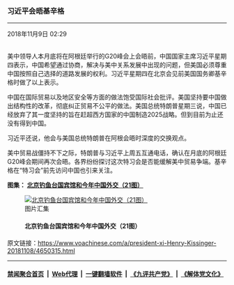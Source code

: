 ### 习近平会晤基辛格
------------------------

<div class="published">
 <span class="date" title="中国时间">
  <time datetime="2018-11-09T02:29:38+08:00">
   2018年11月9日 02:29
  </time>
 </span>
</div>
<br/>
<div class="wsw">
 <p paraeid="{7a967fbe-8165-4871-8bd4-acf15118314b}{73}" paraid="1002193242">
  美中领导人本月底将在阿根廷举行的G20峰会上会晤前，中国国家主席习近平星期四表示，中国希望通过协商，解决与美中关系发展中出现的问题，但美国必须尊重中国按照自己选择的道路发展的权利。习近平星期四在北京会见前美国国务卿基辛格时做了以上表示。
 </p>
 <p paraeid="{7a967fbe-8165-4871-8bd4-acf15118314b}{77}" paraid="1216481610">
  中国在国际贸易以及地区安全等方面的做法饱受国际社会批评。美国坚持要中国做出结构性的改革，彻底纠正贸易不公平的做法。美国总统特朗普星期三说，中国已经放弃了其一度坚持的旨在赶超西方国家的中国制造2025战略。但到目前为止还没有得到中国。
 </p>
 <p paraeid="{7a967fbe-8165-4871-8bd4-acf15118314b}{87}" paraid="691308337">
  习近平还说，他会与美国总统特朗普在阿根会晤时深度的交换观点。
 </p>
 <p paraeid="{7a967fbe-8165-4871-8bd4-acf15118314b}{93}" paraid="1055494408">
  美中贸易战僵持不下之际，特朗普与习近平上周五互通电话，确认在月底的阿根廷G20峰会期间再次会晤。各界纷纷探讨这次特习会是否能缓解美中贸易争端。基辛格在“特习会”前先访问中国也引来关注。
 </p>
 <p paraeid="{7a967fbe-8165-4871-8bd4-acf15118314b}{93}" paraid="1055494408">
  <strong>
   图集：
   <a class="wsw__a" href="https://www.voachinese.com/a/4643801.html">
    北京钓鱼台国宾馆和今年中国外交（21图）
   </a>
  </strong>
 </p>
 <div class="wsw__embed">
  <figure class="media-gallery-embed overlay-wrap js-media-expand" data-lbox-gallery="true" data-lbox-gallery-url="/a/4643801.html">
   <a href="https://www.voachinese.com/a/4643801.html" title="北京钓鱼台国宾馆和今年中国外交（21图）">
    <div class="img-wrap">
     <div class="thumb thumb16_9">
      <img alt="北京钓鱼台国宾馆和今年中国外交（21图）" src="https://gdb.voanews.com/4E11BB6F-EA7C-47ED-A659-093D1CD6C64B_w250_r1_s.jpg"/>
     </div>
     <span class="ico ico-gallery ico--media-type ico--xl">
     </span>
     <span class="ico ico-gallery ico--media-expand ico--rounded">
     </span>
    </div>
   </a>
   <figcaption class="d-flex flex-wrap overlay-content">
    <span class="label label--media label--inverted m-l-sm">
     图片汇集
    </span>
    <h4 class="title title--media title--inverted m-l-sm">
     北京钓鱼台国宾馆和今年中国外交（21图）
    </h4>
   </figcaption>
   <div>
    <div data-lbox-gallery-item-src="https://gdb.voanews.com/4E11BB6F-EA7C-47ED-A659-093D1CD6C64B_w1024_q10_s.jpg" data-lbox-gallery-item-title="2018年11月8日，中国外交部长王毅与前美国国务卿基辛格走在北京钓鱼台国宾馆的园林之中。基辛格此行恰逢美国中期选举结束之后，美中外交安全对话前夕，以及美中元首11月底在G20峰会期间会晤之前。中国社交媒体近期曾盛传95岁的基辛格去世的谣言，以至于环球时报的环球网的一篇文章以《基辛格没去世！他还这样警告中美关系》为标题。">
    </div>
    <div data-lbox-gallery-item-src="https://gdb.voanews.com/02B2810D-9C2A-4B27-8A33-CE991D103327_w1024_q10_s.jpg" data-lbox-gallery-item-title="2018年11月8日在北京钓鱼台国宾馆的同乐堂前，中国外交部长王毅与前美国国务卿基辛格合影。中国外交部网站援引基辛格的话说： &amp;ldquo;我不同意把中国作为对手的观点。美中是两个重要的大国，美中关系对两国和世界都至关重要。双方有必要从更宽广的视角看待两国关系，为美中关系长远稳定发展确定基本遵循。双方加强合作，有利于应对当今世界面临的复杂问题。我赞同双方通过对话妥善管控和解决好两国间的具体分歧。 &amp;rdquo;">
    </div>
    <div data-lbox-gallery-item-src="https://gdb.voanews.com/56F1BBEB-AD75-4D53-A326-E2B82298FD16_w1024_q10_s.jpg" data-lbox-gallery-item-title="2018年11月1日，在北京钓鱼台国宾馆的大厅举行的改革开放与扶贫国际论坛会议。">
    </div>
    <div data-lbox-gallery-item-src="https://gdb.voanews.com/A6F8C08C-5798-4C74-9D60-20D8E91AA933_w1024_q10_s.jpg" data-lbox-gallery-item-title="2018年3月25日在北京钓鱼台国宾馆举行的中国发展高层论坛（CDF）年会上，与会者在午餐后在大厅里休息。">
    </div>
    <div data-lbox-gallery-item-src="https://gdb.voanews.com/693E1755-1959-46D5-8781-0A13AC3D3621_w1024_q10_s.jpg" data-lbox-gallery-item-title="2018年10月24日，在北京钓鱼台国宾馆的会见厅，在画家刘海粟的巨幅国画《江山多娇》前面，中国外交部长王毅会见马来西亚人民公正党实权领袖安华&amp;middot;易卜拉欣。安华两年后将接任总理。">
    </div>
    <div data-lbox-gallery-item-src="https://gdb.voanews.com/A8024520-2279-4A35-9205-90EC43F1B113_w1024_q10_s.jpg" data-lbox-gallery-item-title="2018年9月19日，在北京钓鱼台国宾馆的一处中式庭院，中国国家主席习近平和夫人彭丽媛欢迎柬埔寨国王诺罗敦&amp;middot;西哈莫尼及其母亲莫妮列太后。诺罗敦&amp;middot;西哈莫尼是柬埔寨前任国王诺罗敦&amp;middot;西哈努克的小儿子，在2004年10月从他父亲那里继承了这个在柬埔寨基本上属于象征意义的王位。继承王位后第一次正式出访就是访问中国， 希望吸引中国对柬埔寨的投资。">
    </div>
    <div data-lbox-gallery-item-src="https://gdb.voanews.com/BC3E1245-B765-42B0-99E1-42A0A2EB2E43_w1024_q10_s.jpg" data-lbox-gallery-item-title="2018年9月19日，中国国家主席习近平和夫人彭丽媛在北京钓鱼台国宾馆会见了柬埔寨国王诺罗敦·西哈莫尼及其母亲——太后莫妮列。">
    </div>
    <div data-lbox-gallery-item-src="https://gdb.voanews.com/D440A45A-BEF1-46E0-BA33-4AC65AC5BD10_w1024_q10_s.jpg" data-lbox-gallery-item-title="中国共产党中央委员会宣传部部长黄坤明2018年11月1日在北京钓鱼台国宾馆举行的改革开放与扶贫国际论坛上讲话。">
    </div>
    <div data-lbox-gallery-item-src="https://gdb.voanews.com/4522C62D-5935-471E-A3FF-02B43D434E40_w1024_q10_s.jpg" data-lbox-gallery-item-title="2018年10月8日中国外交部长王毅在北京钓鱼台国宾馆会见到访的美国国务卿蓬佩奥。蓬佩奥是在同朝鲜领导人金正恩会面后访问北京的。他向王毅介绍了情况，并直截了当地说：&amp;ldquo;我们对你描述的问题有根本的分歧，我们对于中国采取的行动表示严重关切。&amp;rdquo;王毅也在台湾和贸易摩擦等问题上抨击美国。王毅还要求美国&amp;ldquo;停止对中方的无端指责和损害中方核心利益的错误做法&amp;rdquo;。">
    </div>
    <div data-lbox-gallery-item-src="https://gdb.voanews.com/31739CB2-EC92-42DE-A027-F7A5AE0AD9A0_w1024_q10_s.jpg" data-lbox-gallery-item-title="2018年6月3日，美国商务部长威尔伯&amp;middot;罗斯和中国国务院副总理刘鹤分别率领双方代表团参加在北京钓鱼台国宾馆举行的会议。从照片上看，罗斯左右侧是美国驻华大使布兰斯塔德和美国国务院首席对华翻译；刘鹤的两侧坐着中国商务部长钟山和中国人民银行行长易纲。">
    </div>
    <div data-lbox-gallery-item-src="https://gdb.voanews.com/4524FAB2-ED64-4A16-BEC1-7D70E7385FE7_w1024_q10_s.jpg" data-lbox-gallery-item-title="2018年11月1日，北京钓鱼台国宾馆的围墙和墙外的银杏树，深秋时节叶正黄，树下女子拍照忙。">
    </div>
    <div data-lbox-gallery-item-src="https://gdb.voanews.com/1670D95E-68A3-4C5F-9BB9-70E26943DC0F_w1024_q10_s.jpg" data-lbox-gallery-item-title="2018年11月1日，北京深秋时节，钓鱼台国宾馆外，银杏排列成行，树冠明黄，有女子留影。">
    </div>
    <div data-lbox-gallery-item-src="https://gdb.voanews.com/1AC0CC4C-F89A-4C46-BC09-7E06E87F68B1_w1024_q10_s.jpg" data-lbox-gallery-item-title="2018年3月25日在北京钓鱼台国宾馆举行的中国发展高层论坛（CDF）年会上的服务员。">
    </div>
    <div data-lbox-gallery-item-src="https://gdb.voanews.com/DEE78DE1-CC60-48E0-9FBC-EFC84B0B169C_w1024_q10_s.jpg" data-lbox-gallery-item-title="2018年3月24日，北京钓鱼台国宾馆开始举行2018年中国发展高层论坛（CDF）年会，从事保安工作的武警列队。">
    </div>
    <div data-lbox-gallery-item-src="https://gdb.voanews.com/1C0F6A0F-CF8E-4918-862D-A80875A7FABF_w1024_q10_s.jpg" data-lbox-gallery-item-title=" 2018年3月27日，便衣警卫在北京钓鱼台国宾馆门前封锁道路。里三层，外三层，层层保卫国宾馆？">
    </div>
    <div data-lbox-gallery-item-src="https://gdb.voanews.com/35EE3EEC-94D6-4DC3-A1AD-9EA7F6ED16BE_w1024_q10_s.jpg" data-lbox-gallery-item-title="北京钓鱼台国宾馆外面，武警站岗，外国政要访问北京时通常住在那里。(2018年3月27日)">
    </div>
    <div data-lbox-gallery-item-src="https://gdb.voanews.com/B5FC8C80-659D-487D-83FB-57267AA7F9DB_w1024_q10_s.jpg" data-lbox-gallery-item-title="中国国家发展和改革委员会主任何立峰2018年3月25日在北京钓鱼台国宾馆举行的中国发展高层论坛（CDF）年会上发表讲话。">
    </div>
    <div data-lbox-gallery-item-src="https://gdb.voanews.com/415DBDF3-38B8-4BC0-ADB2-D26C597362A2_w1024_q10_s.jpg" data-lbox-gallery-item-title="中国外长王毅在北京钓鱼台国宾馆会见到访的韩国国家安保室长郑义溶（左四）。（2018年3月12日）">
    </div>
    <div data-lbox-gallery-item-src="https://gdb.voanews.com/4C653B5A-D3B7-4DB2-B5B1-C7E7B5EB2DF6_w1024_q10_s.jpg" data-lbox-gallery-item-title="中国国务委员杨洁篪等人在北京钓鱼台国宾馆同到访的韩国国家安保室长郑义溶（左二）和韩国驻华大使卢英敏会谈，墙上有一幅水墨荷花图（2018年3月12日）。">
    </div>
    <div data-lbox-gallery-item-src="https://gdb.voanews.com/B7AE052D-F841-45AF-A75E-97904F312D10_w1024_q10_s.jpg" data-lbox-gallery-item-title="苹果首席执行官蒂姆·库克2018年3月24日在北京钓鱼台国宾馆出席2018年中国发展论坛（CDF）年会。">
    </div>
    <div data-lbox-gallery-item-src="https://gdb.voanews.com/AE0713A1-EAB8-4DCB-8470-A01C3E6DFC83_w1024_q10_s.jpg" data-lbox-gallery-item-title="日本首相安倍晋三2018年10月26日在北京钓鱼台国宾馆与中国总理李克强会谈。这是安倍就任首相以来首次正式访问中国，参加中日和平友好条约缔结40周年纪念活动。 安倍过去到北京和杭州参加过国际会议，例如2014年11月，安倍在北京参加亚太经合组织APEC峰会之际，与习近平尴尬地首次见面，&amp;ldquo;破冰握手&amp;rdquo;。">
    </div>
   </div>
  </figure>
 </div>
 <p paraeid="{7a967fbe-8165-4871-8bd4-acf15118314b}{93}" paraid="1055494408">
 </p>
</div>

原文链接：https://www.voachinese.com/a/president-xi-Henry-Kissinger-20181108/4650315.html


------------------------
#### [禁闻聚合首页](https://github.com/gfw-breaker/banned-news/blob/master/README.md) &nbsp;|&nbsp; [Web代理](https://github.com/gfw-breaker/open-proxy/blob/master/README.md) &nbsp;|&nbsp;  [一键翻墙软件](https://github.com/gfw-breaker/nogfw/blob/master/README.md) &nbsp;|&nbsp; [《九评共产党》](https://github.com/gfw-breaker/9ping.md/blob/master/README.md#九评之一评共产党是什么) &nbsp;|&nbsp; [《解体党文化》](https://github.com/gfw-breaker/jtdwh.md/blob/master/README.md#绪论)